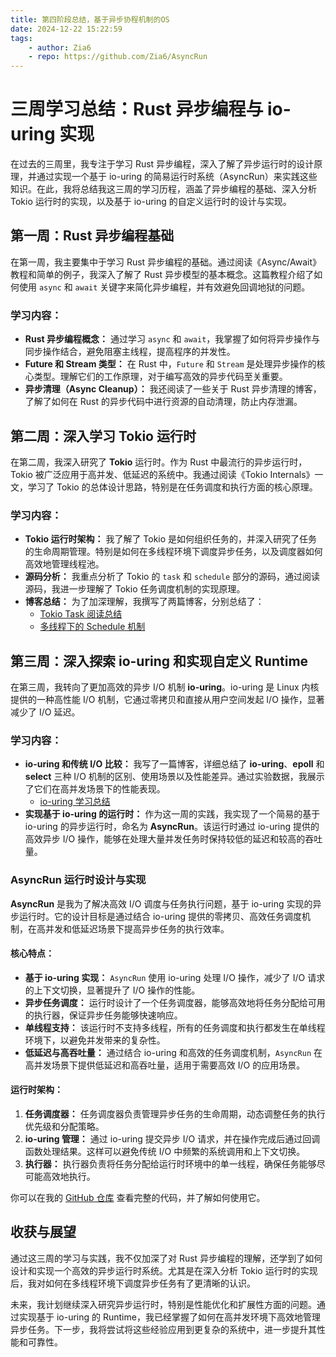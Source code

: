 ```yaml
---
title: 第四阶段总结，基于异步协程机制的OS
date: 2024-12-22 15:22:59
tags:
    - author: Zia6
    - repo: https://github.com/Zia6/AsyncRun
---
```



# 三周学习总结：Rust 异步编程与 io-uring 实现

在过去的三周里，我专注于学习 Rust 异步编程，深入了解了异步运行时的设计原理，并通过实现一个基于 io-uring 的简易运行时系统（AsyncRun）来实践这些知识。在此，我将总结我这三周的学习历程，涵盖了异步编程的基础、深入分析 Tokio 运行时的实现，以及基于 io-uring 的自定义运行时的设计与实现。

## 第一周：Rust 异步编程基础

在第一周，我主要集中于学习 Rust 异步编程的基础。通过阅读《Async/Await》教程和简单的例子，我深入了解了 Rust 异步模型的基本概念。这篇教程介绍了如何使用 `async` 和 `await` 关键字来简化异步编程，并有效避免回调地狱的问题。

### 学习内容：
- **Rust 异步编程概念：** 通过学习 `async` 和 `await`，我掌握了如何将异步操作与同步操作结合，避免阻塞主线程，提高程序的并发性。
- **Future 和 Stream 类型：** 在 Rust 中，`Future` 和 `Stream` 是处理异步操作的核心类型。理解它们的工作原理，对于编写高效的异步代码至关重要。
- **异步清理（Async Cleanup）：** 我还阅读了一些关于 Rust 异步清理的博客，了解了如何在 Rust 的异步代码中进行资源的自动清理，防止内存泄漏。

## 第二周：深入学习 Tokio 运行时

在第二周，我深入研究了 **Tokio** 运行时。作为 Rust 中最流行的异步运行时，Tokio 被广泛应用于高并发、低延迟的系统中。我通过阅读《Tokio Internals》一文，学习了 Tokio 的总体设计思路，特别是在任务调度和执行方面的核心原理。

### 学习内容：
- **Tokio 运行时架构：** 我了解了 Tokio 是如何组织任务的，并深入研究了任务的生命周期管理。特别是如何在多线程环境下调度异步任务，以及调度器如何高效地管理线程池。
- **源码分析：** 我重点分析了 Tokio 的 `task` 和 `schedule` 部分的源码，通过阅读源码，我进一步理解了 Tokio 任务调度机制的实现原理。
- **博客总结：** 为了加深理解，我撰写了两篇博客，分别总结了：
  - [Tokio Task 阅读总结](https://zia6.github.io/2024/12/10/Tokio-Task%E9%98%85%E8%AF%BB/)
  - [多线程下的 Schedule 机制](https://zia6.github.io/2024/12/10/Tokio-Task%E9%98%85%E8%AF%BB/)

## 第三周：深入探索 io-uring 和实现自定义 Runtime

在第三周，我转向了更加高效的异步 I/O 机制 **io-uring**。io-uring 是 Linux 内核提供的一种高性能 I/O 机制，它通过零拷贝和直接从用户空间发起 I/O 操作，显著减少了 I/O 延迟。

### 学习内容：
- **io-uring 和传统 I/O 比较：** 我写了一篇博客，详细总结了 **io-uring**、**epoll** 和 **select** 三种 I/O 机制的区别、使用场景以及性能差异。通过实验数据，我展示了它们在高并发场景下的性能表现。
  - [io-uring 学习总结](https://zia6.github.io/2024/12/22/io-uring%E5%AD%A6%E4%B9%A0%E6%80%BB%E7%BB%93/)
- **实现基于 io-uring 的运行时：** 作为这一周的实践，我实现了一个简易的基于 io-uring 的异步运行时，命名为 **AsyncRun**。该运行时通过 io-uring 提供的高效异步 I/O 操作，能够在处理大量并发任务时保持较低的延迟和较高的吞吐量。

### AsyncRun 运行时设计与实现

**AsyncRun** 是我为了解决高效 I/O 调度与任务执行问题，基于 io-uring 实现的异步运行时。它的设计目标是通过结合 io-uring 提供的零拷贝、高效任务调度机制，在高并发和低延迟场景下提高异步任务的执行效率。

#### 核心特点：
- **基于 io-uring 实现：** `AsyncRun` 使用 io-uring 处理 I/O 操作，减少了 I/O 请求的上下文切换，显著提升了 I/O 操作的性能。
- **异步任务调度：** 运行时设计了一个任务调度器，能够高效地将任务分配给可用的执行器，保证异步任务能够快速响应。
- **单线程支持：** 该运行时不支持多线程，所有的任务调度和执行都发生在单线程环境下，以避免并发带来的复杂性。
- **低延迟与高吞吐量：** 通过结合 io-uring 和高效的任务调度机制，`AsyncRun` 在高并发场景下提供低延迟和高吞吐量，适用于需要高效 I/O 的应用场景。

#### 运行时架构：
1. **任务调度器：** 任务调度器负责管理异步任务的生命周期，动态调整任务的执行优先级和分配策略。
2. **io-uring 管理：** 通过 io-uring 提交异步 I/O 请求，并在操作完成后通过回调函数处理结果。这样可以避免传统 I/O 中频繁的系统调用和上下文切换。
3. **执行器：** 执行器负责将任务分配给运行时环境中的单一线程，确保任务能够尽可能高效地执行。

你可以在我的 [GitHub 仓库](https://github.com/Zia6/AsyncRun) 查看完整的代码，并了解如何使用它。

## 收获与展望

通过这三周的学习与实践，我不仅加深了对 Rust 异步编程的理解，还学到了如何设计和实现一个高效的异步运行时系统。尤其是在深入分析 Tokio 运行时的实现后，我对如何在多线程环境下调度异步任务有了更清晰的认识。

未来，我计划继续深入研究异步运行时，特别是性能优化和扩展性方面的问题。通过实现基于 io-uring 的 Runtime，我已经掌握了如何在高并发环境下高效地管理异步任务。下一步，我将尝试将这些经验应用到更复杂的系统中，进一步提升其性能和可靠性。
